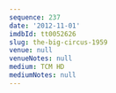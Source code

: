 ```yaml
---
sequence: 237
date: '2012-11-01'
imdbId: tt0052626
slug: the-big-circus-1959
venue: null
venueNotes: null
medium: TCM HD
mediumNotes: null
---
```


